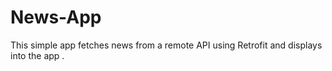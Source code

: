 # News-App
This simple app fetches news from a remote API using Retrofit and displays into the app .
